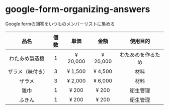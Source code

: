 # google-form-organizing-answers
Google formの回答をいつものメンバーリストに集める

|       品名       |  個数  |      単価      |      金額      |       使用目的       |
|:----------------:|:------:|:--------------:|:--------------:|:--------------------:|
| わたあめ製造機   | 1      |  ¥ 20,000      |  ¥ 20,000      |  わたあめを作るため  |
| ザラメ（味付き） | 3      |  ¥     1,500   |  ¥   4,500     |  材料                |
| ザラメ           | 3      |  ¥     2,000   |  ¥     6,000   |  材料                |
| 雑巾             | 1      |  ¥        200  |  ¥        200  |  衛生管理            |
| ふきん           | 1      |  ¥        200  |  ¥        200  |  衛生管理            |

